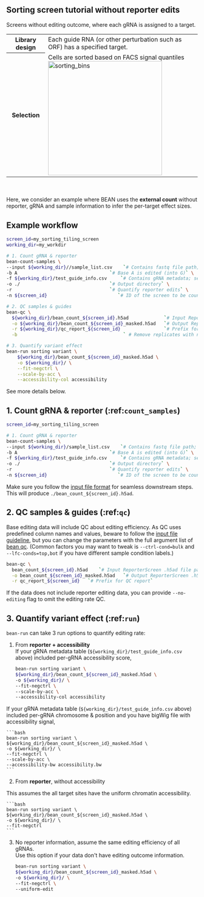 ## Sorting screen tutorial without reporter edits
Screens without editing outcome, where each gRNA is assigned to a target.  

<table>
  <tr>
    <th>Library design</th>
    <td>Each guide RNA (or other perturbation such as ORF) has a specified target. </td>
  </tr>
  <tr>
    <th>Selection</th>
    <td>Cells are sorted based on FACS signal quantiles  <br>  <img src="/crispr-bean/assets/sorting_bins@8x.png" alt="sorting_bins" width="300"/></td>
  </tr>
</table>

<br></br>
Here, we consider an example where BEAN uses the **external count** without reporter, gRNA and sample information to infer the per-target effect sizes.

## Example workflow
```bash
screen_id=my_sorting_tiling_screen
working_dir=my_workdir

# 1. Count gRNA & reporter
bean-count-samples \
--input ${working_dir}//sample_list.csv    `# Contains fastq file path; see test file for example.`\
-b A                                  `# Base A is edited (into G)` \
-f ${working_dir}/test_guide_info.csv     `# Contains gRNA metadata; see test file for example.`\
-o ./                                 `# Output directory` \
-r                                    `# Quantify reporter edits` \
-n ${screen_id}                          `# ID of the screen to be counted`   

# 2. QC samples & guides
bean-qc \
  ${working_dir}/bean_count_${screen_id}.h5ad             `# Input ReporterScreen .h5ad file path` \
  -o ${working_dir}/bean_count_${screen_id}_masked.h5ad   `# Output ReporterScreen .h5ad file path` \
  -r ${working_dir}/qc_report_${screen_id}                `# Prefix for QC report` \
  -b                                       ` # Remove replicates with no good samples.

# 3. Quantify variant effect
bean-run sorting variant \
    ${working_dir}/bean_count_${screen_id}_masked.h5ad \
    -o ${working_dir}/ \
    --fit-negctrl \
    --scale-by-acc \
    --accessibility-col accessibility
```

See more details below.

## 1. Count gRNA & reporter (:ref:`count_samples`)
```bash
screen_id=my_sorting_tiling_screen

# 1. Count gRNA & reporter
bean-count-samples \
--input ${working_dir}/sample_list.csv    `# Contains fastq file path; see test file for example.`\
-b A                                  `# Base A is edited (into G)` \
-f ${working_dir}/test_guide_info.csv     `# Contains gRNA metadata; see test file for example.`\
-o ./                                 `# Output directory` \
-r                                    `# Quantify reporter edits` \
-n ${screen_id}                          `# ID of the screen to be counted`   
```

Make sure you follow the [input file format](https://pinellolab.github.io/crispr-bean/input.html) for seamless downstream steps. This will produce `./bean_count_${screen_id}.h5ad`. 

## 2. QC samples & guides (:ref:`qc`)
Base editing data will include QC about editing efficiency. As QC uses predefined column names and values, beware to follow the [input file guideline](https://pinellolab.github.io/crispr-bean/input.html), but you can change the parameters with the full argument list of [bean qc](https://pinellolab.github.io/crispr-bean/qc.html). (Common factors you may want to tweak is `--ctrl-cond=bulk` and `--lfc-conds=top,bot` if you have different sample condition labels.)

```bash
bean-qc \
  bean_count_${screen_id}.h5ad    `# Input ReporterScreen .h5ad file path` \
  -o bean_count_${screen_id}_masked.h5ad   `# Output ReporterScreen .h5ad file path` \
  -r qc_report_${screen_id}   `# Prefix for QC report` 
```



If the data does not include reporter editing data, you can provide `--no-editing` flag to omit the editing rate QC.


## 3. Quantify variant effect (:ref:`run`)

`bean-run` can take 3 run options to quantify editing rate:  
1. From **reporter + accessibility**  
  If your gRNA metadata table (`${working_dir}/test_guide_info.csv` above) included per-gRNA accessibility score, 
    ```bash
    bean-run sorting variant \
    ${working_dir}/bean_count_${screen_id}_masked.h5ad \
    -o ${working_dir}/ \
    --fit-negctrl \
    --scale-by-acc \
    --accessibility-col accessibility
    ```

  If your gRNA metadata table (`${working_dir}/test_guide_info.csv` above) included per-gRNA chromosome & position and you have bigWig file with accessibility signal, 
    
    ```bash
    bean-run sorting variant \
    ${working_dir}/bean_count_${screen_id}_masked.h5ad \
    -o ${working_dir}/ \
    --fit-negctrl \
    --scale-by-acc \
    --accessibility-bw accessibility.bw
    ```

2. From **reporter**, without accessibility

  This assumes the all target sites have the uniform chromatin accessibility.

    ```bash
    bean-run sorting variant \
    ${working_dir}/bean_count_${screen_id}_masked.h5ad \
    -o ${working_dir}/ \
    --fit-negctrl 
    ```

3. No reporter information, assume the same editing efficiency of all gRNAs.  
  Use this option if your data don't have editing outcome information.

    ```bash
    bean-run sorting variant \
    ${working_dir}/bean_count_${screen_id}_masked.h5ad \
    -o ${working_dir}/ \
    --fit-negctrl \
    --uniform-edit
    ```